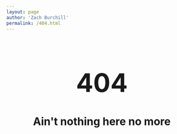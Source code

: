 ```yaml
---
layout: page
author: 'Zach Burchill'
permalink: /404.html
---
```




<h1 style="font-size: 4.8em;text-align: center;"> 404 </h1>
<h1 style="text-align: center;"> Ain't nothing here no more </h1>
